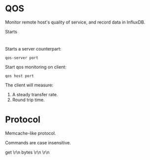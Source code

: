 # QOS

Monitor remote host's quality of service, and record data in InfluxDB.

Starts

#

Starts a server counterpart:

```
qos-server port
```

Start qos monitoring on client:

```
qos host port
```

The client will measure:

1. A steady transfer rate.
2. Round trip time.

# Protocol

Memcache-like protocol.

Commands are case insensitive.

get <nbytes>\r\n
bytes <nbytes>\r\n
<data>\r\n